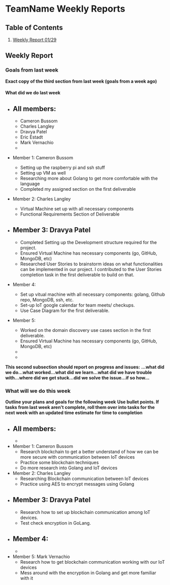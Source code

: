 # TeamName Weekly Reports 

## Table of Contents
1. [Weekly Report 01/29](#weekly-report-mmdd)

## Weekly Report

### Goals from last week

**Exact copy of the third section from last week (goals from a week ago)**

#### What did we do last week

- All members:
	- 
	- Cameron Bussom
	- Charles Langley
	- Dravya Patel
   	- Eric Estadt
   	- Mark Vernachio
   	- 
- Member 1: Cameron Bussom
	- Setting up the raspberry pi and ssh stuff
	- Setting up VM as well
	- Researching more about Golang to get more comfortable with the language
	- Completed my assigned section on the first deliverable 
- Member 2: Charles Langley
	- Virtual Machine set up with all necessary components
	- Functional Requirements Section of Deliverable

- Member 3: Dravya Patel
	- 
	- Completed Setting up the Development structure required for the project. 
	- Ensured Virtual Machine has necessary components (go, GitHub, MongoDB, etc)
	- Researched User Stories to brainstorm ideas on what functionalities can be implemented in our project. I contributed to the User Stories completion task in the first deliverable to build on that. 
- Member 4:
	- Set up vitual machine with all necessary components: golang, Github repo, MongoDB, ssh, etc.
 	- Set-up IoT google calendar for team meets/ checkups.  
	- Use Case Diagram for the first deliverable.
- Member 5:
	- Worked on the domain discovery use cases section in the first deliverable.
	- Ensured Virtual Machine has necessary components (go, GitHub, MongoDB, etc)
	- 
	-
**This second subsection should report on progress and issues:**
**...what did we do...what worked...what did we learn...what did we have trouble with...where did we get stuck...did we solve the issue...if so how...**



### What will we do this week

**Outline your plans and goals for the following week**
**Use bullet points. If tasks from last week aren't complete, roll them over into tasks for the next week with an updated time estimate for time to completion**


- All members:
	- 
	- 
- Member 1: Cameron Bussom
	- Research blockchain to get a better understand of how we can be more secure with communication between IoT devices
	- Practice some blockchain techniques
 	- Do more research into Golang and IoT devices 
- Member 2: Charles Langley
	- Researching Blockchain communication between IoT devices
	- Practice using AES to encrypt messages using Golang
- Member 3: Dravya Patel
	- 
	- Research how to set up blockchain communication among IoT devices.
   	- Test check encryption in GoLang. 
- Member 4: 
	- 
	- 
- Member 5: Mark Vernachio
  	- Research how to get blockchain communication working with our IoT devices
  	- Mess around with the encryption in Golang and get more familiar with it
